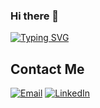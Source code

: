 ### Hi there 👋

[![Typing SVG](https://readme-typing-svg.demolab.com?font=Fira+Code&pause=1000&random=false&width=435&lines=Hi%2C+my+name+is+Tri+Hartono.;Just+call+me+Tri.;+welcome+to+my+github)](https://git.io/typing-svg)
 
## Contact Me

 [![Email](https://img.shields.io/github/contributors/othneildrew/Best-README-Template.svg?style=for-the-badge)](mailto:trihartono293@gmail.com)
 [![LinkedIn](https://img.shields.io/badge/-LinkedIn-blue.svg?style=for-the-badge&logo=linkedin&colorB=555)](https://www.linkedin.com/in/tri-hartono-88ab90240/)
